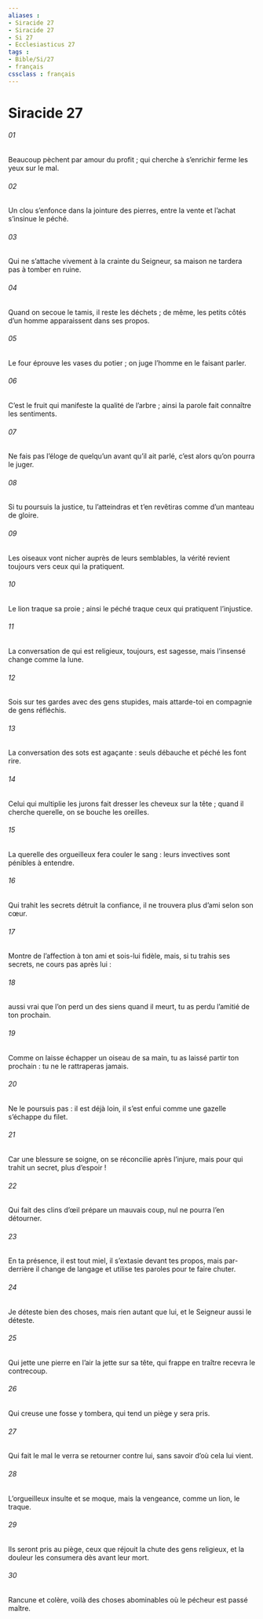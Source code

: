```yaml
---
aliases : 
- Siracide 27
- Siracide 27
- Si 27
- Ecclesiasticus 27
tags : 
- Bible/Si/27
- français
cssclass : français
---
```


# Siracide 27

###### 01
Beaucoup pèchent par amour du profit ;
qui cherche à s’enrichir ferme les yeux sur le mal.
###### 02
Un clou s’enfonce dans la jointure des pierres,
entre la vente et l’achat s’insinue le péché.
###### 03
Qui ne s’attache vivement à la crainte du Seigneur,
sa maison ne tardera pas à tomber en ruine.
###### 04
Quand on secoue le tamis, il reste les déchets ;
de même, les petits côtés d’un homme
apparaissent dans ses propos.
###### 05
Le four éprouve les vases du potier ;
on juge l’homme en le faisant parler.
###### 06
C’est le fruit qui manifeste la qualité de l’arbre ;
ainsi la parole fait connaître les sentiments.
###### 07
Ne fais pas l’éloge de quelqu’un avant qu’il ait parlé,
c’est alors qu’on pourra le juger.
###### 08
Si tu poursuis la justice, tu l’atteindras
et t’en revêtiras comme d’un manteau de gloire.
###### 09
Les oiseaux vont nicher auprès de leurs semblables,
la vérité revient toujours vers ceux qui la pratiquent.
###### 10
Le lion traque sa proie ;
ainsi le péché traque ceux qui pratiquent l’injustice.
###### 11
La conversation de qui est religieux, toujours, est sagesse,
mais l’insensé change comme la lune.
###### 12
Sois sur tes gardes avec des gens stupides,
mais attarde-toi en compagnie de gens réfléchis.
###### 13
La conversation des sots est agaçante :
seuls débauche et péché les font rire.
###### 14
Celui qui multiplie les jurons fait dresser les cheveux sur la tête ;
quand il cherche querelle, on se bouche les oreilles.
###### 15
La querelle des orgueilleux fera couler le sang :
leurs invectives sont pénibles à entendre.
###### 16
Qui trahit les secrets détruit la confiance,
il ne trouvera plus d’ami selon son cœur.
###### 17
Montre de l’affection à ton ami et sois-lui fidèle,
mais, si tu trahis ses secrets, ne cours pas après lui :
###### 18
aussi vrai que l’on perd un des siens quand il meurt,
tu as perdu l’amitié de ton prochain.
###### 19
Comme on laisse échapper un oiseau de sa main,
tu as laissé partir ton prochain :
tu ne le rattraperas jamais.
###### 20
Ne le poursuis pas : il est déjà loin,
il s’est enfui comme une gazelle s’échappe du filet.
###### 21
Car une blessure se soigne,
on se réconcilie après l’injure,
mais pour qui trahit un secret, plus d’espoir !
###### 22
Qui fait des clins d’œil prépare un mauvais coup,
nul ne pourra l’en détourner.
###### 23
En ta présence, il est tout miel,
il s’extasie devant tes propos,
mais par-derrière il change de langage
et utilise tes paroles pour te faire chuter.
###### 24
Je déteste bien des choses, mais rien autant que lui,
et le Seigneur aussi le déteste.
###### 25
Qui jette une pierre en l’air la jette sur sa tête,
qui frappe en traître recevra le contrecoup.
###### 26
Qui creuse une fosse y tombera,
qui tend un piège y sera pris.
###### 27
Qui fait le mal le verra se retourner contre lui,
sans savoir d’où cela lui vient.
###### 28
L’orgueilleux insulte et se moque,
mais la vengeance, comme un lion, le traque.
###### 29
Ils seront pris au piège, ceux que réjouit la chute des gens religieux,
et la douleur les consumera dès avant leur mort.
###### 30
Rancune et colère, voilà des choses abominables
où le pécheur est passé maître.
